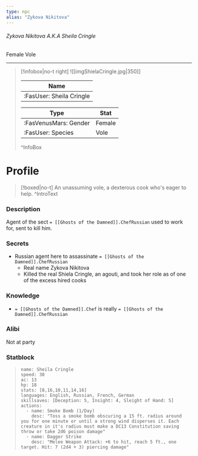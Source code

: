 ```yaml
---
type: npc
alias: "Zykova Nikitova"
---
```


###### Zykova Nikitova A.K.A Sheila Cringle
<span class="sub2">Female Vole </span>
___

> [!infobox|no-t right]
> ![[imgShielaCringle.jpg|350]]
> 
> | Name |
> | :----: |
> | :FasUser: Sheila Cringle | 
> 
> | Type | Stat |
> | ---- | ---- |
> | :FasVenusMars: Gender | Female |
> | :FasUser: Species | Vole |
>^InfoBox

# Profile

> [!boxed|no-t]
> An unassuming vole, a dexterous cook who's eager to help.
>^IntroText

### Description
Agent of the sect `= [[Ghosts of the Damned]].ChefRussian` used to work for, sent to kill him.

### Secrets
- Russian agent here to assassinate `= [[Ghosts of the Damned]].ChefRussian`
	- Real name Zykova Nikitova
	- Killed the real Shiela Cringle, an agouti, and took her role as of one of the excess hired cooks

### Knowledge
- `= [[Ghosts of the Damned]].Chef` is really `= [[Ghosts of the Damned]].ChefRussian`

### Alibi 
Not at party

### Statblock
>```statblock
> name: Sheila Cringle
> speed: 30
> ac: 13
> hp: 18
> stats: [8,16,10,11,14,16]
> languages: English, Russian, French, German
> skillsaves: [Deception: 5, Insight: 4, Sleight of Hand: 5]
> actions:
>   - name: Smoke Bomb (1/Day)
>     desc: "Toss a smoke bomb obscuring a 15 ft. radius around you for one minute or until a strong wind disperses it. Each creature in it's radius must make a DC13 Constitution saving throw or take 2d6 poison damage"
>   - name: Dagger Strike
>     desc: "Melee Weapon Attack: +6 to hit, reach 5 ft., one target. Hit: 7 (2d4 + 3) piercing damage"


